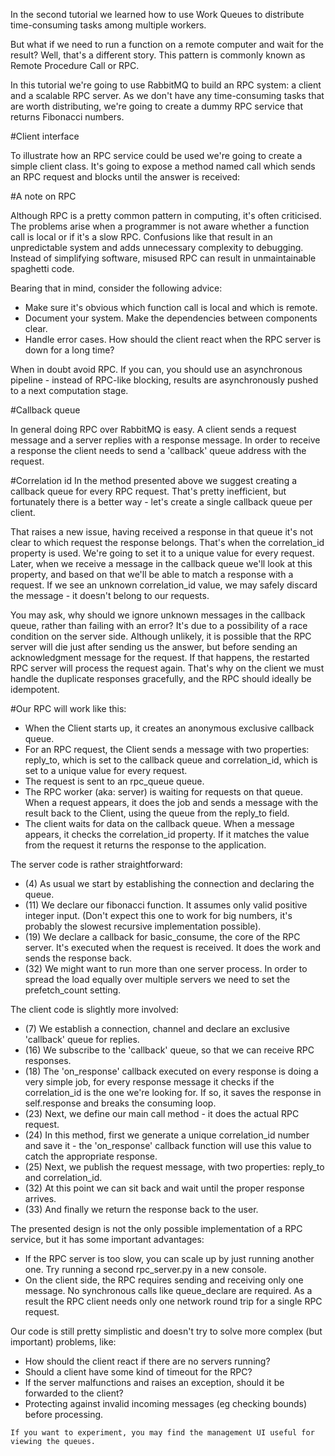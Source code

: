 In the second tutorial we learned how to use Work Queues to distribute time-consuming tasks 
among multiple workers.

But what if we need to run a function on a remote computer and wait for the result? 
Well, that's a different story. This pattern is commonly known as Remote Procedure Call or RPC.

In this tutorial we're going to use RabbitMQ to build an RPC system: 
a client and a scalable RPC server. As we don't have any time-consuming tasks 
that are worth distributing, we're going to create a dummy RPC service that returns 
Fibonacci numbers.

#Client interface

To illustrate how an RPC service could be used we're going to create a simple client class. 
It's going to expose a method named call which sends an RPC request and blocks until 
the answer is received:


#A note on RPC

Although RPC is a pretty common pattern in computing, it's often criticised. 
The problems arise when a programmer is not aware whether a function call is local or 
if it's a slow RPC. 
Confusions like that result in an unpredictable system and adds unnecessary complexity to debugging. 
Instead of simplifying software, misused RPC can result in unmaintainable spaghetti code.

Bearing that in mind, consider the following advice:

+ Make sure it's obvious which function call is local and which is remote.
+ Document your system. Make the dependencies between components clear.
+ Handle error cases. How should the client react when the RPC server is down for a long time?

When in doubt avoid RPC. If you can, you should use an asynchronous pipeline - 
instead of RPC-like blocking, results are asynchronously pushed to a next computation stage.

#Callback queue

In general doing RPC over RabbitMQ is easy. 
A client sends a request message and a server replies with a response message. 
In order to receive a response the client needs to send a 'callback' queue address with the request.

#Correlation id
In the method presented above we suggest creating a callback queue for every RPC request. 
That's pretty inefficient, but fortunately there is a better way - 
let's create a single callback queue per client.

That raises a new issue, having received a response in that queue it's not clear to 
which request the response belongs. That's when the correlation_id property is used. 
We're going to set it to a unique value for every request. 
Later, when we receive a message in the callback queue we'll look at this property, 
and based on that we'll be able to match a response with a request. 
If we see an unknown correlation_id value, we may safely discard the message - 
it doesn't belong to our requests.

You may ask, why should we ignore unknown messages in the callback queue, 
rather than failing with an error? It's due to a possibility of a race condition on the server side. 
Although unlikely, it is possible that the RPC server will die just after sending us the answer, 
but before sending an acknowledgment message for the request. 
If that happens, the restarted RPC server will process the request again. 
That's why on the client we must handle the duplicate responses gracefully, 
and the RPC should ideally be idempotent.

#Our RPC will work like this:

* When the Client starts up, it creates an anonymous exclusive callback queue.
* For an RPC request, the Client sends a message with two properties: reply_to, which is set to the callback queue and correlation_id, which is set to a unique value for every request.
* The request is sent to an rpc_queue queue.
* The RPC worker (aka: server) is waiting for requests on that queue. When a request appears, it does the job and sends a message with the result back to the Client, using the queue from the reply_to field.
* The client waits for data on the callback queue. When a message appears, it checks the correlation_id property. If it matches the value from the request it returns the response to the application.

The server code is rather straightforward:

* (4) As usual we start by establishing the connection and declaring the queue.
* (11) We declare our fibonacci function. It assumes only valid positive integer input. (Don't expect this one to work for big numbers, it's probably the slowest recursive implementation possible).
* (19) We declare a callback for basic_consume, the core of the RPC server. It's executed when the request is received. It does the work and sends the response back.
* (32) We might want to run more than one server process. In order to spread the load equally over multiple servers we need to set the prefetch_count setting.

The client code is slightly more involved:

* (7) We establish a connection, channel and declare an exclusive 'callback' queue for replies.
* (16) We subscribe to the 'callback' queue, so that we can receive RPC responses.
* (18) The 'on_response' callback executed on every response is doing a very simple job, for every response message it checks if the correlation_id is the one we're looking for. If so, it saves the response in self.response and breaks the consuming loop.
* (23) Next, we define our main call method - it does the actual RPC request.
* (24) In this method, first we generate a unique correlation_id number and save it - the 'on_response' callback function will use this value to catch the appropriate response.
* (25) Next, we publish the request message, with two properties: reply_to and correlation_id.
* (32) At this point we can sit back and wait until the proper response arrives.
* (33) And finally we return the response back to the user.

The presented design is not the only possible implementation of a RPC service, but it has some important advantages:

* If the RPC server is too slow, you can scale up by just running another one. Try running a second rpc_server.py in a new console.
* On the client side, the RPC requires sending and receiving only one message. No synchronous calls like queue_declare are required. As a result the RPC client needs only one network round trip for a single RPC request.

Our code is still pretty simplistic and doesn't try to solve more complex (but important) problems, like:

* How should the client react if there are no servers running?
* Should a client have some kind of timeout for the RPC?
* If the server malfunctions and raises an exception, should it be forwarded to the client?
* Protecting against invalid incoming messages (eg checking bounds) before processing.

```
If you want to experiment, you may find the management UI useful for viewing the queues.
```